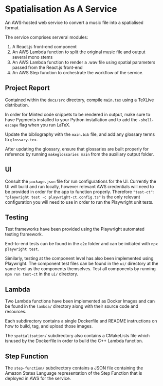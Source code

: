 # Spatialisation As A Service

An AWS-hosted web service to convert a music file into a spatialised format.

The service comprises serveral modules:

1. A React.js front-end component
2. An AWS Lambda function to split the original music file and output several mono stems
3. An AWS Lambda function to render a .wav file using spatial parameters passed from the React.js front-end
4. An AWS Step function to orchestrate the workflow of the service.

## Project Report

Contained within the ```docs/src``` directory, compile ```main.tex``` using a TeXLive distribution.

In order for Minted code snippets to be rendered in output, make sure to have Pygments installed to your Python installation and to add the ```-shell-escape``` flag when you run LaTeX.

Update the bibliography with the ```main.bib``` file, and add any glossary terms to ```glossary.tex```.

After updating the glossary, ensure that glossaries are built properly for reference by running ```makeglossaries main``` from the auxiliary output folder.

## UI

Consult the ```package.json``` file for run configurations for the UI. Currently the UI will build and run locally, however relevant AWS credentials will need to be provided in order for the app to function properly. Therefore ```"test-ct": "playwright test -c playwright-ct.config.ts"``` is the only relevant configuration you will need to use in order to run the Playwright unit tests.

## Testing

Test frameworks have been provided using the Playwright automated testing framework.

End-to-end tests can be found in the ```e2e``` folder and can be initiated with ```npx playwright test```.

Similarly, testing at the component level has also been implemented using Playwright.
The component test files can be found in the ```ui/``` directory at the same level as the components themselves.
Test all components by running ```npm run test-ct``` in the ```ui/``` directory.

## Lambda

Two Lambda functions have been implemented as Docker Images and can be found in the ```lambda/``` directory along with their source code and resources.

Each subdirectory contains a single Dockerfile and README instructions on how to build, tag, and upload those images.

The ```spatialisation/``` subdirectory also contains a CMakeLists file which isnused by the Dockerfile in order to build the C++ Lambda function.

## Step Function

The ```step-function/``` subdirectory contains a JSON file containing the Amazon States Language representation of the Step Function that is deployed in AWS for the service.




